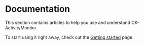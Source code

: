 # Documentation

This section contains articles to help you use and understand CK-ActivityMonitor.

To start using it right away, check out the [Getting started](getting-started.md) page.
